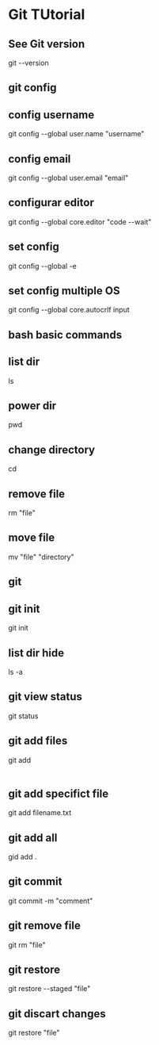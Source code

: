 # Git TUtorial

## See Git version
git --version 

## git config
## config username
git config --global user.name "username"
## config email
git config --global user.email "email"
## configurar editor
git config --global core.editor "code --wait"
## set config
git config --global -e
## set config multiple OS
git config --global core.autocrlf input

## bash basic commands
## list dir
ls
## power dir
pwd
## change directory
cd
## remove file
rm "file"
## move file
mv "file" "directory"

## git
## git init
git init
## list dir hide
ls -a

## git view status
git status
## git add files
git add <option>
## git add specifict file
git add filename.txt
## git add all
gid add .

## git commit
git commit -m "comment"
## git remove file
git rm "file"
## git restore
git restore --staged "file"
## git discart changes
git restore "file"
